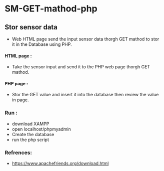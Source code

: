 # SM-GET-mathod-php

## Stor sensor data
- Web HTML page send the input sensor data thorgh GET mathod to stor it in the Database using PHP.

#### HTML page :
- Take the sensor input and send it to the PHP web page thorgh GET mathod.
#### PHP page :
- Stor the GET value and insert it into the database then review the value in page.  

### Run :
-  download XAMPP
-  open localhost/phpmyadmin
-  Create the database
-  run the php script

### Refrences:
- https://www.apachefriends.org/download.html

